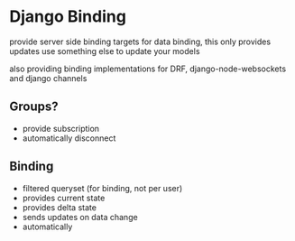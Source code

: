 # Django Binding

provide server side binding targets for data binding,
this only provides updates use something else to update your models

also providing binding implementations for DRF, django-node-websockets and django channels

## Groups?

  - provide subscription
  - automatically disconnect

## Binding

  - filtered queryset (for binding, not per user)
  - provides current state
  - provides delta state
  - sends updates on data change
  - automatically
